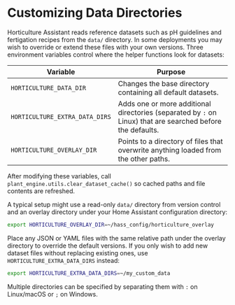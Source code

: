 # Customizing Data Directories

Horticulture Assistant reads reference datasets such as pH guidelines and fertigation recipes from the `data/` directory. In some deployments you may wish to override or extend these files with your own versions. Three environment variables control where the helper functions look for datasets:

| Variable | Purpose |
| --- | --- |
| `HORTICULTURE_DATA_DIR` | Changes the base directory containing all default datasets. |
| `HORTICULTURE_EXTRA_DATA_DIRS` | Adds one or more additional directories (separated by `:` on Linux) that are searched before the defaults. |
| `HORTICULTURE_OVERLAY_DIR` | Points to a directory of files that overwrite anything loaded from the other paths. |

After modifying these variables, call `plant_engine.utils.clear_dataset_cache()` so cached paths and file contents are refreshed.

A typical setup might use a read-only `data/` directory from version control and an overlay directory under your Home Assistant configuration directory:

```bash
export HORTICULTURE_OVERLAY_DIR=~/hass_config/horticulture_overlay
```

Place any JSON or YAML files with the same relative path under the overlay directory to override the default versions. If you only wish to add new dataset files without replacing existing ones, use `HORTICULTURE_EXTRA_DATA_DIRS` instead:

```bash
export HORTICULTURE_EXTRA_DATA_DIRS=~/my_custom_data
```

Multiple directories can be specified by separating them with `:` on Linux/macOS or `;` on Windows.
